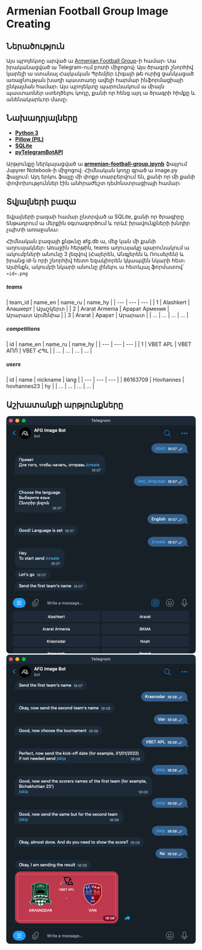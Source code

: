 # Armenian Football Group Image Creating
## Ներածություն
Այս պրոյեկտը արված ա [Armenian Football Group](https://t.me/armfootballgroup)-ի համար։ Սա իրականացված ա Telegram-ում բոտի միջոցով։ Այս ծրագրի շնորհիվ կարելի ա ստանալ Հայկական Պրեմյեր Լիգայի թե ուրից ցանկացած առաջնության խաղի պաստառը ավելի հարմար ինֆորմացիայի ընկալման համար։
Այս պրոյեկտը պարունակում ա միայն պաստառներ ստեղծելու կոդը, քանի որ հենց այդ ա ծրագրի հիմքը և անենակարևոր մասը։

## Նախադրյալները
* **[Python 3](https://www.python.org/downloads/)**
* **[Pillow (PIL)](https://pillow.readthedocs.io/en/stable/)**
* **[SQLite](https://docs.python.org/3/library/sqlite3.html)**
* **[pyTelegramBotAPI](https://github.com/eternnoir/pyTelegramBotAPI)**

Արթյունքը ներկայացված ա **[armenian-football-group.ipynb](armenian-football-group.ipynb)** ֆայլում Jupyrer Notebook-ի միջոցով։ Հիմնական կոդը գրած ա image.py ֆայլում։ Այդ երկու ֆայլը մի փոքր տարբերվում են, քանի որ մի քանի փոփոխություններ էին անհրաժեշտ դեմոնստրացիայի համար։

## Տվյալների բազա
Տվյալների բազաի համար ընտրված ա SQLite, քանի որ ծրագիրը ենթադրում ա մերքին օգտագործում և որևէ իրավունքների խնդիր չպիտի առաջանա։

Հիմնական բազայի քնթւնը afg.db ա, մեջ կան մի քանի աղուսյակներ։ Առաջին հերթին, teams աղուսյակը պարունակում ա ակումբների անունը 3 լեզվով (Հայերեն, Անգլերեն և Ռուսերեն) և իրանց id-ն որի շնորհիվ հետո եզակիորեն կկապվեն նկարի հետ։ Այսինքն, ակումբի նկարի անունը լինելու ա հետևյալ ֆորմատով՝ `«id».png `

##### teams

| team_id  | name_en | name_ru | name_hy |
| --- | --- | --- |
| 1 | Alashkert | Алашкерт | Ալաշկերտ |
| 2 | Ararat Armenia | Арарат Армения | Արարատ Արմենիա |
| 3 | Ararat | Арарат | Արարատ |
| ... | ... | ... | ... |

##### competitions

| id  | name_en | name_ru | name_hy |
| --- | --- | --- |
| 1 | VBET APL | VBET АПЛ | VBET ՀՊԼ |
| ... | ... | ... | ... |

##### users

| id  | name | nickname | lang |
| --- | --- | --- |
| 86163709 | Hovhannes | hovhannes23 | hy |
| ... | ... | ... | ... |

## Աշխատանքի արթյունքները
![Figure 1](https://github.com/hovik23/armenian-football-group/blob/master/data/results/1.png "Figure 1")
![Figure 2](https://github.com/hovik23/armenian-football-group/blob/master/data/results/2.png "Figure 2")